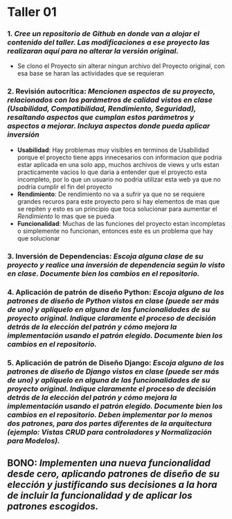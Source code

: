 # Taller 01

### 1.  *Cree un repositorio de Github en donde van a alojar el contenido del taller. Las modificaciones a ese proyecto las realizaran aquí para no alterar la versión original.*
- Se clono el Proyecto sin alterar ningun archivo del Proyecto original, con esa base se haran las actividades que se requieran
### 2.  **Revisión autocrítica**:  *Mencionen aspectos de su proyecto, relacionados con los parámetros de calidad vistos en clase (Usabilidad, Compatibilidad, Rendimiento, Seguridad), resaltando aspectos que cumplan estos parámetros y aspectos a mejorar. Incluya aspectos donde pueda aplicar inversión*
- **Usabilidad**: Hay problemas muy visibles en terminos de Usabilidad porque el proyecto tiene apps innecesarios con informacion que podria estar aplicada en una solo app, muchos archivos de views y urls estan practicamente vacios lo que daria a entender que el proyecto esta incompleto, por lo que un usuario no podria utilizar esta web ya que no podria cumplir el fin del proyecto
- **Rendimiento**: De rendimiento no va a sufrir ya que no se requiere grandes recuros para este proyecto pero si hay elementos de mas que se repiten y esto es un principio que toca solucionar para aumentar el *Rendimiento* lo mas que se pueda
- **Funcionalidad**: Muchas de las funciones del proyecto estan incompletas o simplemente no funcionan, entonces este es un problema que hay que solucionar
### 3.   **Inversión de Dependencias**: *Escoja alguna clase de su proyecto y realice una inversión de dependencia según lo visto en clase. Documente bien los cambios en el repositorio.*

### 4.   **Aplicación de patrón de diseño Python**: *Escoja alguno de los patrones de diseño de Python vistos en clase (puede ser más de uno) y aplíquelo en alguna de las funcionalidades de su proyecto original. Indique claramente el proceso de decisión detrás de la elección del patrón y cómo mejora la implementación usando el patrón elegido. Documente bien los cambios en el repositorio.*

### 5.   **Aplicación de patrón de Diseño Django**: *Escoja alguno de los patrones de diseño de Django vistos en clase (puede ser más de uno) y aplíquelo en alguna de las funcionalidades de su proyecto original. Indique claramente el proceso de decisión detrás de la elección del patrón y cómo mejora la implementación usando el patrón elegido. Documente bien los cambios en el repositorio. Deben implementar por lo menos dos patrones, para dos partes diferentes de la arquitectura (ejemplo: Vistas CRUD para controladores y Normalización para Modelos).*

##   **BONO**: *Implementen una nueva funcionalidad desde cero, aplicando patrones de diseño de su elección y justificando sus decisiones a la hora de incluir la funcionalidad y de aplicar los patrones escogidos.*
